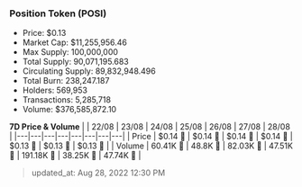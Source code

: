 
  ### Position Token (POSI)
  - Price: $0.13
  - Market Cap: $11,255,956.46
  - Max Supply: 100,000,000
  - Total Supply: 90,071,195.683
  - Circulating Supply: 89,832,948.496
  - Total Burn: 238,247.187
  - Holders: 569,953
  - Transactions: 5,285,718
  - Volume: $376,585,872.10

  **7D Price & Volume**
  | | 22&#x2F;08 | 23&#x2F;08 | 24&#x2F;08 | 25&#x2F;08 | 26&#x2F;08 | 27&#x2F;08 | 28&#x2F;08 |
  |---|---|---|---|---|---|---|---|
  | Price | $0.14 🔻 | $0.14 🔻 | $0.14 🔻 | $0.14 🔻 | $0.13 🔻 | $0.13 🔻 | $0.13 🔻 |
  | Volume | 60.41K 🔻 | 48.8K 🔻 | 82.03K 🚀 | 47.51K 🔻 | 191.18K 🚀 | 38.25K 🔻 | 47.74K 🚀 |

  > updated_at: Aug 28, 2022 12:30 PM
